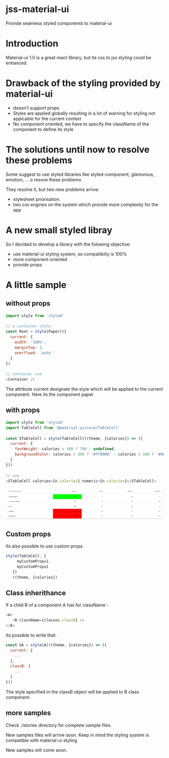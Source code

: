 # jss-material-ui
Provide seamless styled components to material-ui

# Introduction
Material-ui 1.0 is a great react library, but its css to jss styling could be enhanced.

# Drawback of the styling provided by material-ui

* doesn't support props
* Styles are applied globally resulting in a lot of warning for styling not appicable for the current context
* No component oriented, we have to specify the className of the component to define its style 

# The solutions until now to resolve these problems
Some suggest to use styled libraries like styled-component, glamorous, emotion, ... o resove these problems

They resolve it, but two new problems arrive: 

* stylesheet priorisation. 
* two css engines on the system which provide more complexity for the app

# A new small styled libray
So I decided to develop a library with the folowing objective:

* use material-ui styling system, so compatibiity is 100%
* more component oriented
* provide props

# A little sample

## without props


```js
import style from 'styled'

// a container style
const Root = style(Paper)({
  current: {
    width: '100%',
    marginTop: 3,
    overflowX: 'auto'
  }
})

// container use
<Container />
```

The attribute current designate the style which will be applied to the current component. Here its the component paper


## with props

```js
import style from 'styled'
import TableCell from '@material-ui/core/TableCell'

const STableCell = style(TableCell)((theme, {calories}) => ({
  current: {
    fontWeight: calories > 300 ? 700 : undefined,
    backgroundColor: calories > 300 ? '#ff0000' : calories < 160 ? '#00FF00' : undefined
  }
}))

// use
<STableCell calories={n.calories} numeric>{n.calories}</STableCell>
```

![Result](./stories/jss.png)




## Custom props

Its also possible to use custom props

```js
style(TableCell, {
     myCustomProps1,
     myCustomProps2
   })
   ((theme, {calories})
```

## Class inherithance

If a child B of a component A has for className :

```js
<A>
   <B className={classes.classB} />
</A>
```

Its possible to write that:

```js
const SA = style(A)((theme, {calories}) => ({
  current: {
    ...
  },
  classB: {
    ...
  }
}))
```

The style specified in the classB object will be applied to B class component.


## more samples

Check ./stories directory for complete sample files.

New samples files will arrive soon.
Keep in mind the styling system is compatible with material-ui styling

New samples will come soon.
